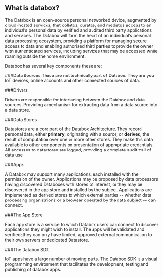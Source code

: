 What is databox?
---------------

The Databox is an open-source personal networked device, augmented by cloud-hosted services, that collates, curates, and mediates access to an individual’s personal data by verified and audited third party applications and services. The Databox will form the heart of an individual’s personal data processing ecosystem, providing a platform for managing secure access to data and enabling authorised third parties to provide the owner with authenticated services, including services that may be accessed while roaming outside the home environment.

Databox has several key components these are:

###Data Sources
These are not technically part of Databox. They are you IoT devices, online accounts and other connected sources of data.  

###Drivers

Drivers are responsible for interfacing between the Databox and data sources. Providing a mechanism for extracting data from a data source into a data store.

###Data Stores

Datastores are a core part of the Databox Architecture. They record personal data, either **primary**, originating with a source; or **derived**, the result of computation over one or more other stores. They make this data available to other components on presentation of appropriate credentials. All accesses to datastores are logged, providing a complete audit trail of data use.

###Apps

A Databox may support many applications, each installed with the permission of the owner. Applications may be proposed by data processors having discovered Databoxes with stores of interest, or they may be discovered in the app store and installed by the subject. Applications are implemented as derived stores to which external parties -- whether data processing organisations or a browser operated by the data subject -- can connect.

###The App Store

Each app store is a service to which Databox users can connect to discover applications they might wish to install. The apps will be validated and verified; they can only have limited, approved external communication to their own servers or dedicated Datastore.


###The Databox SDK

IoT apps have a large number of moving parts.  The Databox SDK is a visual programming environment that facilitates the development, testing and publishing of databox apps.